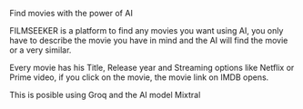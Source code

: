 Find movies with the power of AI

FILMSEEKER is a platform to find any movies you want using AI, you only have to describe the movie you have in mind and the AI will find the movie or a very similar.

Every movie has his Title, Release year and Streaming options like Netflix or Prime video, if you click on the movie, the movie link on IMDB opens.

This is posible using Groq and the AI model Mixtral

